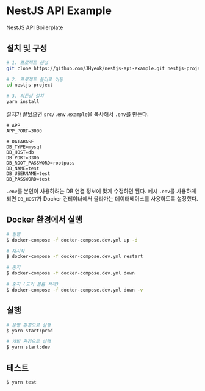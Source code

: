 # NestJS API Example

NestJS API Boilerplate

## 설치 및 구성

```bash
# 1. 프로젝트 생성
git clone https://github.com/JHyeok/nestjs-api-example.git nestjs-project

# 2. 프로젝트 폴더로 이동
cd nestjs-project

# 3. 의존성 설치
yarn install
```

설치가 끝났으면 `src/.env.example`을 복사해서 `.env`를 만든다.

```
# APP
APP_PORT=3000

# DATABASE
DB_TYPE=mysql
DB_HOST=db
DB_PORT=3306
DB_ROOT_PASSWORD=rootpass
DB_NAME=test
DB_USERNAME=test
DB_PASSWORD=test
```

`.env`를 본인이 사용하려는 DB 연결 정보에 맞게 수정하면 된다. 예시 `.env`를 사용하게 되면 `DB_HOST`가 Docker 컨테이너에서 올라가는 데이터베이스를 사용하도록 설정했다.

## Docker 환경에서 실행

```bash
# 실행
$ docker-compose -f docker-compose.dev.yml up -d

# 재시작
$ docker-compose -f docker-compose.dev.yml restart

# 중지
$ docker-compose -f docker-compose.dev.yml down

# 중지 (도커 볼륨 삭제)
$ docker-compose -f docker-compose.dev.yml down -v
```

## 실행

```bash
# 운영 환경으로 실행
$ yarn start:prod

# 개발 환경으로 실행
$ yarn start:dev
```

## 테스트

```bash
$ yarn test
```
